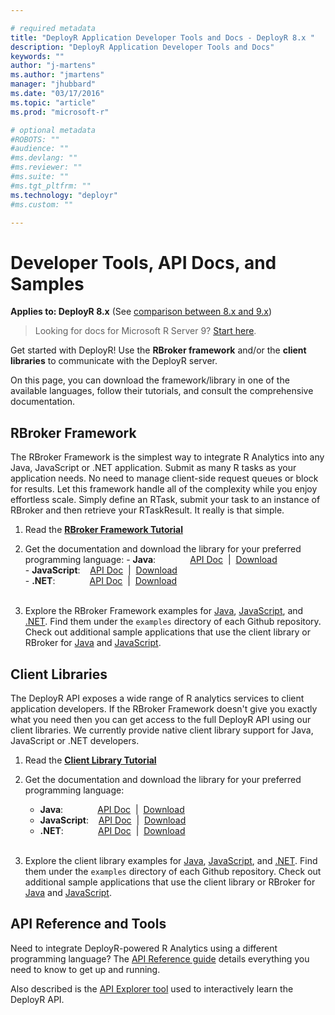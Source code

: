 ```yaml
---

# required metadata
title: "DeployR Application Developer Tools and Docs - DeployR 8.x "
description: "DeployR Application Developer Tools and Docs"
keywords: ""
author: "j-martens"
ms.author: "jmartens"
manager: "jhubbard"
ms.date: "03/17/2016"
ms.topic: "article"
ms.prod: "microsoft-r"

# optional metadata
#ROBOTS: ""
#audience: ""
#ms.devlang: ""
#ms.reviewer: ""
#ms.suite: ""
#ms.tgt_pltfrm: ""
ms.technology: "deployr"
#ms.custom: ""

---
```


# Developer Tools, API Docs, and Samples

**Applies to: DeployR 8.x**   (See [comparison between 8.x and 9.x](../whats-new-in-r-server.md#8vs9))

>Looking for docs for Microsoft R Server 9? [Start here](../what-is-operationalization.md).

Get started with DeployR! Use the **RBroker framework** and/or the **client libraries** to communicate with the DeployR server. 

On this page, you can download the framework/library in one of the available languages, follow their tutorials, and consult the comprehensive documentation.

## RBroker Framework

The RBroker Framework is the simplest way to integrate R Analytics into any Java, JavaScript or .NET application. Submit as many R tasks as your application needs. No need to manage client-side request queues or block for results. Let this framework handle all of the complexity while you enjoy effortless scale. Simply define an RTask, submit your task to an instance of RBroker and then retrieve your RTaskResult. It really is that simple.

1.   Read the [ **RBroker Framework Tutorial**](deployr-rbroker-framework.md)

1.   Get the documentation and download the library for your preferred programming language:
	- **Java**: &nbsp;&nbsp;&nbsp;  &nbsp;&nbsp;&nbsp; &nbsp; &nbsp;&nbsp;&nbsp;[API Doc](http://microsoft.github.io/java-rbroker-framework/) &nbsp;|&nbsp; [Download](https://github.com/microsoft/java-rbroker-framework/releases)  
	- **JavaScript**: &nbsp;&nbsp; [API Doc](http://microsoft.github.io/js-rbroker-framework) &nbsp;|&nbsp; [Download](https://github.com/Microsoft/js-rbroker-framework/releases)  
	- **.NET**: &nbsp;&nbsp;&nbsp;  &nbsp;&nbsp;&nbsp; &nbsp; &nbsp;&nbsp;&nbsp;[API Doc](https://github.com/Microsoft/dotnet-rbroker-framework/releases) &nbsp;|&nbsp; [Download](https://github.com/Microsoft/dotnet-rbroker-framework/releases)<br />  &nbsp; 

1.  Explore the RBroker Framework examples for [Java](https://github.com/Microsoft/java-example-rbroker-basics), [JavaScript](https://github.com/Microsoft/js-rbroker-framework), and [.NET](https://github.com/Microsoft/dotnet-rbroker-framework). Find them under the `examples` directory of each Github repository. Check out additional sample applications that use the client library or RBroker for [Java](https://github.com/Microsoft/?utf8=%E2%9C%93&query=java-example) and [JavaScript](https://github.com/Microsoft/?utf8=✓&query=js-example).

## Client Libraries

The DeployR API exposes a wide range of R analytics services to client application developers. If the RBroker Framework doesn't give you exactly what you need then you can get access to the full DeployR API using our client libraries. We currently provide native client library support for Java, JavaScript or .NET developers.

1.  Read the [**Client Library Tutorial**](deployr-client-library.md)

1.  Get the documentation and download the library for your preferred programming language:
	- **Java**: &nbsp;&nbsp;&nbsp;  &nbsp;&nbsp;&nbsp; &nbsp; &nbsp;&nbsp;&nbsp;[API Doc](http://microsoft.github.io/java-client-library/) &nbsp;|&nbsp; [Download](https://github.com/Microsoft/java-client-library/releases)
	- **JavaScript**: &nbsp;&nbsp; [API Doc](https://microsoft.github.io/js-client-library) &nbsp;|&nbsp; [Download](https://github.com/Microsoft/js-client-library/releases)  
	- **.NET**: &nbsp;&nbsp;&nbsp;  &nbsp;&nbsp;&nbsp; &nbsp; &nbsp;&nbsp;&nbsp;[API Doc](https://github.com/Microsoft/dotnet-client-library/releases) &nbsp;|&nbsp; [Download](https://github.com/Microsoft/dotnet-client-library/releases)  <br />  &nbsp;

1.  Explore the client library examples for [Java](https://github.com/Microsoft/java-example-client-basics), [JavaScript](https://github.com/Microsoft/js-client-library/releases), and [.NET](https://github.com/Microsoft/dotnet-client-library). Find them under the `examples` directory of each Github repository. Check out additional sample applications that use the client library or RBroker for [Java](https://github.com/Microsoft/?utf8=%E2%9C%93&query=java-example) and [JavaScript](https://github.com/Microsoft/?utf8=✓&query=js-example).

## API Reference and Tools

Need to integrate DeployR-powered R Analytics using a different programming language? The [API Reference guide](deployr-api-reference.md) details everything you need to know to get up and running. 

Also described is the [API Explorer tool](deployr-api-explorer-tool.md) used to interactively learn the DeployR API. 